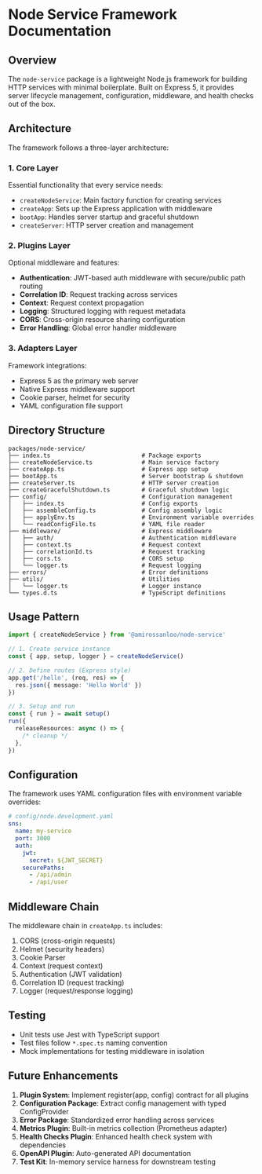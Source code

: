 # Node Service Framework Documentation

## Overview

The `node-service` package is a lightweight Node.js framework for building HTTP services with minimal boilerplate. Built on Express 5, it provides server lifecycle management, configuration, middleware, and health checks out of the box.

## Architecture

The framework follows a three-layer architecture:

### 1. Core Layer

Essential functionality that every service needs:

- `createNodeService`: Main factory function for creating services
- `createApp`: Sets up the Express application with middleware
- `bootApp`: Handles server startup and graceful shutdown
- `createServer`: HTTP server creation and management

### 2. Plugins Layer

Optional middleware and features:

- **Authentication**: JWT-based auth middleware with secure/public path routing
- **Correlation ID**: Request tracking across services
- **Context**: Request context propagation
- **Logging**: Structured logging with request metadata
- **CORS**: Cross-origin resource sharing configuration
- **Error Handling**: Global error handler middleware

### 3. Adapters Layer

Framework integrations:

- Express 5 as the primary web server
- Native Express middleware support
- Cookie parser, helmet for security
- YAML configuration file support

## Directory Structure

```
packages/node-service/
├── index.ts                          # Package exports
├── createNodeService.ts              # Main service factory
├── createApp.ts                      # Express app setup
├── bootApp.ts                        # Server bootstrap & shutdown
├── createServer.ts                   # HTTP server creation
├── createGracefulShutdown.ts         # Graceful shutdown logic
├── config/                           # Configuration management
│   ├── index.ts                      # Config exports
│   ├── assembleConfig.ts             # Config assembly logic
│   ├── applyEnv.ts                   # Environment variable overrides
│   └── readConfigFile.ts             # YAML file reader
├── middleware/                       # Express middleware
│   ├── auth/                         # Authentication middleware
│   ├── context.ts                    # Request context
│   ├── correlationId.ts              # Request tracking
│   ├── cors.ts                       # CORS setup
│   └── logger.ts                     # Request logging
├── errors/                           # Error definitions
├── utils/                            # Utilities
│   └── logger.ts                     # Logger instance
└── types.d.ts                        # TypeScript definitions
```

## Usage Pattern

```typescript
import { createNodeService } from '@amirossanloo/node-service'

// 1. Create service instance
const { app, setup, logger } = createNodeService()

// 2. Define routes (Express style)
app.get('/hello', (req, res) => {
  res.json({ message: 'Hello World' })
})

// 3. Setup and run
const { run } = await setup()
run({
  releaseResources: async () => {
    /* cleanup */
  },
})
```

## Configuration

The framework uses YAML configuration files with environment variable overrides:

```yaml
# config/node.development.yaml
sns:
  name: my-service
  port: 3000
  auth:
    jwt:
      secret: ${JWT_SECRET}
    securePaths:
      - /api/admin
      - /api/user
```

## Middleware Chain

The middleware chain in `createApp.ts` includes:

1. CORS (cross-origin requests)
2. Helmet (security headers)
3. Cookie Parser
4. Context (request context)
5. Authentication (JWT validation)
6. Correlation ID (request tracking)
7. Logger (request/response logging)

## Testing

- Unit tests use Jest with TypeScript support
- Test files follow `*.spec.ts` naming convention
- Mock implementations for testing middleware in isolation

## Future Enhancements

1. **Plugin System**: Implement register(app, config) contract for all plugins
2. **Configuration Package**: Extract config management with typed ConfigProvider
3. **Error Package**: Standardized error handling across services
4. **Metrics Plugin**: Built-in metrics collection (Prometheus adapter)
5. **Health Checks Plugin**: Enhanced health check system with dependencies
6. **OpenAPI Plugin**: Auto-generated API documentation
7. **Test Kit**: In-memory service harness for downstream testing
